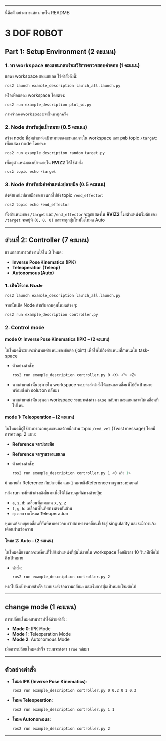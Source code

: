 
---
นี่คือตัวอย่างการแสดงภาพใน README:

# 3 DOF ROBOT

## Part 1: Setup Environment (2 คะแนน)

### 1. หา workspace ของแขนกลพร้อมวิธีการตรวจสอบคําตอบ (1 คะแนน)
แสดง workspace ของแขนกล ใช้คำสั่งดังนี้:

```bash
ros2 launch example_description launch_all.launch.py
```

หรือเพื่อแสดง workspace โดยตรง:

```bash
ros2 run example_description plot_ws.py
```
ภาพจำลองworkspaceจะขึ้นมาทุกครั้ง

### 2. Node สำหรับสุ่มเป้าหมาย (0.5 คะแนน)
สร้าง node ที่สุ่มตำแหน่งเป้าหมายของแขนกลภายใน workspace และ pub topic `/target`:
เพื่อแสดง node โดยตรง:
```bash
ros2 run example_description random_target.py
```

เพื่อดูตำแหน่งของเป้าหมายใน **RVIZ2** ให้ใช้คำสั่ง:

```bash
ros2 topic echo /target
```

### 3. Node สำหรับส่งค่าตําแหน่งปลายมือ (0.5 คะแนน)
ส่งตำแหน่งปลายมือของแขนกลไปยัง topic `/end_effector`:

```bash
ros2 topic echo /end_effector
```

ทั้งตำแหน่งของ `/target` และ `/end_effector` จะถูกแสดงใน **RVIZ2** โดยตำแหน่งเริ่มต้นของ `/target` จะอยู่ที่ `(0, 0, 0)` และจะถูกสุ่มใหม่ในโหมด Auto

---

## ส่วนที่ 2: Controller (7 คะแนน)

แขนกลสามารถทำงานได้ใน 3 โหมด:

- **Inverse Pose Kinematics (IPK)** 
- **Teleoperation (Teleop)** 
- **Autonomous (Auto)**

### 1. เปิดใช้งาน Node

```bash
ros2 launch example_description launch_all.launch.py
```

จากนั้นเปิด Node สำหรับควบคุมโหมดต่าง ๆ:

```bash
ros2 run example_description controller.py
```

### 2. Control mode

#### mode 0: Inverse Pose Kinematics (IPK) – (2 คะแนน)
ในโหมดนี้ระบบจะคำนวณตำแหน่งของข้อต่อ (joint) เพื่อให้ไปถึงตำแหน่งที่กำหนดใน task-space

- ตัวอย่างคำสั่ง:
  ```bash
  ros2 run example_description controller.py 0 <X> <Y> <Z>
  ```

- หากตำแหน่งนั้นอยู่ภายใน workspace ระบบจะส่งคำสั่งให้แขนกลเคลื่อนที่ไปยังเป้าหมาย พร้อมส่งค่า solution กลับมา
- หากตำแหน่งนั้นอยู่นอก workspace ระบบจะส่งค่า `False` กลับมา และแขนกลจะไม่เคลื่อนที่ไปไหน

#### mode 1: Teleoperation – (2 คะแนน)
ในโหมดนี้ผู้ใช้สามารถควบคุมแขนกลด้วยมือผ่าน topic `/cmd_vel` (Twist message) โดยมีการควบคุม 2 แบบ:

- **Reference จากปลายมือ**
- **Reference จากฐานของแขนกล**

- ตัวอย่างคำสั่ง:
  ```bash
  ros2 run example_description controller.py 1 <0 หรือ 1>
  ```

 `0` หมายถึง Reference กับปลายมือ และ `1` หมายถึงReferenceจากฐานของหุ่นยนต์

หลัง run จะมีหน้าต่างเด้งขึ้นมาเพื่อให้ใช้ควบคุมทิศทางด้วยปุ่ม:

- `a`, `s`, `d`: เคลื่อนที่ตามแกน x, y, z
- `f`, `g`, `h`: เคลื่อนที่ในทิศทางตรงกันข้าม
- `q`: ออกจากโหมด Teleoperation

หุ่นยนต์จะหยุดเคลื่อนที่ทันทีหากตรวจพบว่าสภาพการเคลื่อนที่เข้าสู่ singularity และจะมีการแจ้งเตือนผ่านข้อความ

#### โหมด 2: Auto – (2 คะแนน)
ในโหมดนี้แขนกลจะเคลื่อนที่ไปยังตำแหน่งที่สุ่มได้ภายใน workspace โดยมีเวลา 10 วินาทีเพื่อไปถึงเป้าหมาย

- คำสั่ง:
  ```bash
  ros2 run example_description controller.py 2
  ```

หากไปถึงเป้าหมายสำเร็จ ระบบจะส่งข้อความกลับมา และเริ่มการสุ่มเป้าหมายใหม่ต่อไป

---

## change mode (1 คะแนน)

การเปลี่ยนโหมดสามารถทำได้ด้วยคำสั่ง:

- **Mode 0**: IPK Mode
- **Mode 1**: Teleoperation Mode
- **Mode 2**: Autonomous Mode

เมื่อการเปลี่ยนโหมดสำเร็จ ระบบจะส่งค่า `True` กลับมา

---

## ตัวอย่างคำสั่ง

- **โหมด IPK (Inverse Pose Kinematics)**:
  ```bash
  ros2 run example_description controller.py 0 0.2 0.1 0.3
  ```

- **โหมด Teleoperation**:
  ```bash
  ros2 run example_description controller.py 1 1
  ```

- **โหมด Autonomous**:
  ```bash
  ros2 run example_description controller.py 2
  ```

---

